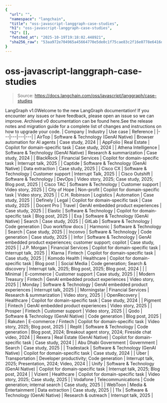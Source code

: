 ```yaml
---
{
  "url": "",
  "namespace": "langchain",
  "title": "oss-javascript-langgraph-case-studies",
  "h1": "oss-javascript-langgraph-case-studies",
  "h2": [],
  "fetched_at": "2025-10-19T19:18:02.448921",
  "sha256_raw": "53aa972e704965a45664770e5de0c1f75cae83c2f16e0778e6416d9fe1262251"
}
---
```


# oss-javascript-langgraph-case-studies

> Source: https://docs.langchain.com/oss/javascript/langgraph/case-studies

LangGraph v1.0Welcome to the new LangGraph documentation! If you encounter any issues or have feedback, please open an issue so we can improve. Archived v0 documentation can be found here.See the release notes and migration guide for a complete list of changes and instructions on how to upgrade your code.
| Company | Industry | Use case | Reference |
|---|---|---|---|
| AirTop | Software & Technology (GenAI Native) | Browser automation for AI agents | Case study, 2024 |
| AppFolio | Real Estate | Copilot for domain-specific task | Case study, 2024 |
| Athena Intelligence | Software & Technology (GenAI Native) | Research & summarization | Case study, 2024 |
| BlackRock | Financial Services | Copilot for domain-specific task | Interrupt talk, 2025 |
| Captide | Software & Technology (GenAI Native) | Data extraction | Case study, 2025 |
| Cisco CX | Software & Technology | Customer support | Interrupt Talk, 2025 |
| Cisco Outshift | Software & Technology | DevOps | Video story, 2025; Case study, 2025; Blog post, 2025 |
| Cisco TAC | Software & Technology | Customer support | Video story, 2025 |
| City of Hope | Non-profit | Copilot for domain-specific task | Video story, 2025 |
| C.H. Robinson | Logistics | Automation | Case study, 2025 |
| Definely | Legal | Copilot for domain-specific task | Case study, 2025 |
| Docent Pro | Travel | GenAI embedded product experiences | Case study, 2025 |
| Elastic | Software & Technology | Copilot for domain-specific task | Blog post, 2025 |
| Exa | Software & Technology (GenAI Native) | Search | Case study, 2025 |
| GitLab | Software & Technology | Code generation | Duo workflow docs |
| Harmonic | Software & Technology | Search | Case study, 2025 |
| Inconvo | Software & Technology | Code generation | Case study, 2025 |
| Infor | Software & Technology | GenAI embedded product experiences; customer support; copilot | Case study, 2025 |
| J.P. Morgan | Financial Services | Copilot for domain-specific task | Interrupt talk, 2025 |
| Klarna | Fintech | Copilot for domain-specific task | Case study, 2025 |
| Komodo Health | Healthcare | Copilot for domain-specific task | Blog post |
| Social Media | Code generation; Search & discovery | Interrupt talk, 2025; Blog post, 2025; Blog post, 2024 | |
| Minimal | E-commerce | Customer support | Case study, 2025 |
| Modern Treasury | Fintech | GenAI embedded product experiences | Video story, 2025 |
| Monday | Software & Technology | GenAI embedded product experiences | Interrupt talk, 2025 |
| Morningstar | Financial Services | Research & summarization | Video story, 2025 |
| OpenRecovery | Healthcare | Copilot for domain-specific task | Case study, 2024 |
| Pigment | Fintech | GenAI embedded product experiences | Video story, 2025 |
| Prosper | Fintech | Customer support | Video story, 2025 |
| Qodo | Software & Technology (GenAI Native) | Code generation | Blog post, 2025 |
| Rakuten | E-commerce / Fintech | Copilot for domain-specific task | Video story, 2025; Blog post, 2025 |
| Replit | Software & Technology | Code generation | Blog post, 2024; Breakout agent story, 2024; Fireside chat video, 2024 |
| Rexera | Real Estate (GenAI Native) | Copilot for domain-specific task | Case study, 2024 |
| Abu Dhabi Government | Government | Search | Case study, 2025 |
| Tradestack | Software & Technology (GenAI Native) | Copilot for domain-specific task | Case study, 2024 |
| Uber | Transportation | Developer productivity; Code generation | Interrupt talk, 2025; Presentation, 2024; Video, 2024 |
| Unify | Software & Technology (GenAI Native) | Copilot for domain-specific task | Interrupt talk, 2025; Blog post, 2024 |
| Vizient | Healthcare | Copilot for domain-specific task | Video story, 2025; Case study, 2025 |
| Vodafone | Telecommunications | Code generation; internal search | Case study, 2025 |
| WebToon | Media & Entertainment | Data extraction | Case study, 2025 |
| 11x | Software & Technology (GenAI Native) | Research & outreach | Interrupt talk, 2025 |